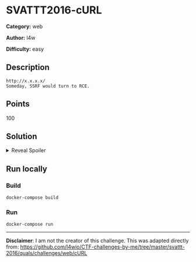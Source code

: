 # SVATTT2016-cURL
**Category:** web

**Author:** l4w

**Difficulty:** easy

## Description
```
http://x.x.x.x/
Someday, SSRF would turn to RCE.
```

## Points
100

## Solution
<details>
 <summary>Reveal Spoiler</summary>

Payload:

`http://localhost../{path}/fla{g}.php`

 ## Flag
`fl4g{t3st_flag}`


</details>

## Run locally
### Build
```
docker-compose build
```

### Run
```
docker-compose run
```
---
**Disclaimer**: I am not the creator of this challenge. This was adapted directly from: https://github.com/l4wio/CTF-challenges-by-me/tree/master/svattt-2016/quals/challenges/web/cURL
